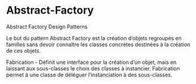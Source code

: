 # Abstract-Factory
Abstract Factory Design Patterns

Le but du pattern Abstract Factory est la création d’objets regroupés en familles sans devoir connaître les classes concrètes destinées à la création de ces objets.

Fabrication - Définit une interface pour la création d’un objet, mais en laissant aux sous-classes le choix des classes à instancier. Fabrication permet à une classe de déléguer l’instanciation à des sous-classes.
